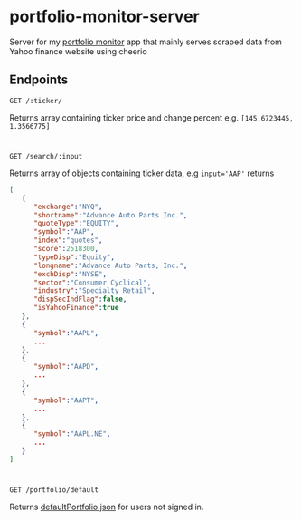 # portfolio-monitor-server
Server for my [portfolio monitor](https://github.com/svhein/portfolio-monitor) app that mainly serves scraped data from Yahoo finance website using cheerio

## Endpoints
```
GET /:ticker/
```
Returns array containing ticker price and change percent  e.g.  `[145.6723445, 1.3566775]`

#

```
GET /search/:input
```
Returns array of objects containing ticker data, e.g `input='AAP'` returns
```json
[
   {
      "exchange":"NYQ",
      "shortname":"Advance Auto Parts Inc.",
      "quoteType":"EQUITY",
      "symbol":"AAP",
      "index":"quotes",
      "score":2518300,
      "typeDisp":"Equity",
      "longname":"Advance Auto Parts, Inc.",
      "exchDisp":"NYSE",
      "sector":"Consumer Cyclical",
      "industry":"Specialty Retail",
      "dispSecIndFlag":false,
      "isYahooFinance":true
   },
   {
      "symbol":"AAPL",
      ...
   },
   {
      "symbol":"AAPD",
      ...    
   },
   {
      "symbol":"AAPT",
      ...
   },
   {
      "symbol":"AAPL.NE",
      ...
   }
]
```
#
```
GET /portfolio/default
```
Returns [defaultPortfolio.json](https://github.com/svhein/portfolio-monitor-server/blob/master/defaultPortfolio.json) for users not signed in.






